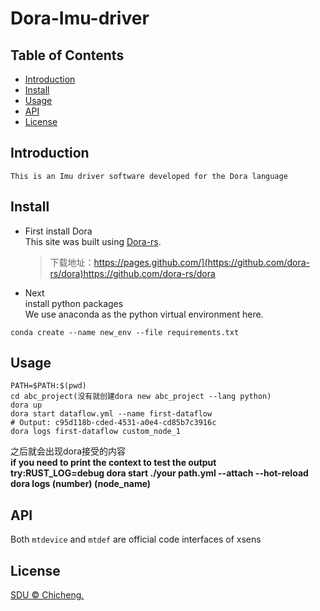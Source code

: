 # Dora-Imu-driver

## Table of Contents

- [Introduction](#introduction)
- [Install](#install)
- [Usage](#usage)
- [API](#api)
- [License](#license)
  
## Introduction
    This is an Imu driver software developed for the Dora language
## Install
 + First install Dora  
   This site was built using [Dora-rs]([https://pages.github.com/](https://github.com/dora-rs/dora)https://github.com/dora-rs/dora).   
   >下载地址：https://pages.github.com/](https://github.com/dora-rs/dora)https://github.com/dora-rs/dora
+ Next  
  install python packages  
We use anaconda as the python virtual environment here.

```
conda create --name new_env --file requirements.txt
```

## Usage
```
PATH=$PATH:$(pwd)
cd abc_project(没有就创建dora new abc_project --lang python)
dora up
dora start dataflow.yml --name first-dataflow
# Output: c95d118b-cded-4531-a0e4-cd85b7c3916c
dora logs first-dataflow custom_node_1
```
之后就会出现dora接受的内容  
**if you need to print the context to test the output**  
**try:RUST_LOG=debug dora start ./your path.yml --attach --hot-reload**  
**dora logs (number) (node_name)** 

## API
Both `mtdevice` and `mtdef` are official code interfaces of xsens

## License

[SDU © Chicheng.](../LICENSE)

